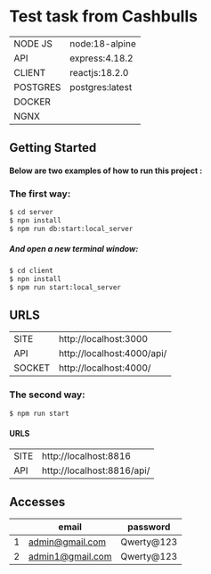 # Test task from Cashbulls

|          |                   |
|----------|-------------------|
| NODE JS  | node:18-alpine    |
| API      | express:4.18.2    |
| CLIENT   | reactjs:18.2.0    |
| POSTGRES | postgres:latest   |
| DOCKER   |                   |
| NGNX     |                   |

## Getting Started

#### Below are two examples of how to run this project :

### The first way:

```bash
$ cd server
$ npn install
$ npm run db:start:local_server 
```

##### And open a new terminal window:

```bash
$ cd client
$ npn install
$ npm run start:local_server 
```

## URLS

|         |                                 |
|---------|---------------------------------|
| SITE    | http://localhost:3000           |
| API     | http://localhost:4000/api/      |
| SOCKET  | http://localhost:4000/          |

### The second way:

```bash
$ npm run start
```

#### URLS

|         |                                 |
|---------|---------------------------------|
| SITE    | http://localhost:8816           |
| API     | http://localhost:8816/api/      |

## Accesses

|     | email                           | password          |
|---- |---------------------------------|-------------------|
| 1   | admin@gmail.com                 |   Qwerty@123      |
| 2   | admin1@gmail.com                |   Qwerty@123      |
